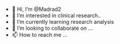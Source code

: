 - 👋 Hi, I’m @Madrad2
- 👀 I’m interested in clinical research..
- 🌱 I’m currently learning research analysis
- 💞️ I’m looking to collaborate on ...
- 📫 How to reach me ...

<!---
Madrad2/Madrad2 is a ✨ special ✨ repository because its `README.md` (this file) appears on your GitHub profile.
You can click the Preview link to take a look at your changes.
--->
